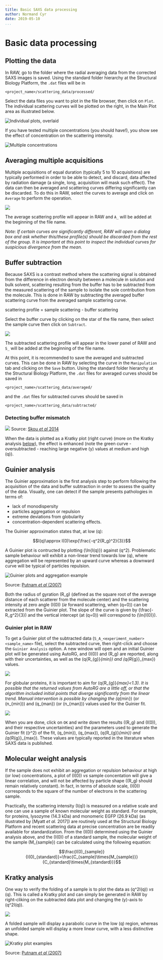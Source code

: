 ```yaml
---
title: Basic SAXS data processing
author: Normand Cyr
date: 2019-05-10
...
```


# Basic data processing

## Plotting the data

In RAW, go to the folder where the radial averaging data from the corrected SAXS images is saved. Using the standard folder hierarchy at the Structural Biology Platform, the `.dat` files will be in

`<project_name>/scattering_data/processed/`

Select the data files you want to plot in the file browser, then click on `Plot`. The individual scattering curves will be plotted on the right, in the Main Plot area as illustrated below.

![](img/sample_plot_all.png "Individual plots, overlaid")

If you have tested multiple concentrations (you should have!), you show see the effect of concentration on the scattering intensity.

![](img/multiple_concentrations.png "Multiple concentrations")


## Averaging multiple acquisitions

Multiple acquisitions of equal duration (typically 5 to 10 acquisitions) are typically performed in order to be able to detect, and discard, data affected by radiation damage (a single, long, acquisition will mask such effect). The data can then be averaged and scattering curves differing significantly can be discarded. To do this in RAW, select the curves to average and click on `Average` to perform the operation.

![](img/buffer_average.png)

The average scattering profile will appear in RAW and `A_` will be added at the beginning of the file name.

*Note: If certain curves are significantly different, RAW will open a dialog box and ask whether this/these profile(s) should be discarded from the rest of the group. It is important at this point to inspect the individual curves for suspicious divergence from the mean.*


## Buffer subtraction

Because SAXS is a contrast method where the scattering signal is obtained from the difference in electron density between a molecule in solution and bulk solvent, scattering resulting from the buffer has to be subtracted from the measured scattering of the sample to isolate the sole contribution from the molecule. This is done in RAW by subtracting the averaged buffer scattering curve from the averaged sample scattering curve.

scattering profile = sample scattering - buffer scattering

Select the buffer curve by clicking on the star of the file name, then select the sample curve then click on `Subtract`.

![](img/sample_buffer_subtract.png)

The subtracted scattering profile will appear in the lower panel of RAW and `S_` will be added at the beginning of the file name.

At this point, it is recommended to save the averaged and subtracted curves. This can be done in RAW by selecting the curve in the `Manipulation` tab and clicking on the `Save` button. Using the standard folder hierarchy at the Structural Biology Platform, the `.dat` files for averaged curves should be saved in

`<project_name>/scattering_data/averaged/`

and the `.dat` files for subtracted curves should be saved in

`<project_name>/scattering_data/subtracted/`


### Detecting buffer mismatch


![](img/buffer_subtraction.png)
Source: [Skou *et al* 2014]

When the data is plotted as a Kratky plot (right curve) (more on the Kratky analysis [below](#kratky-analysis)), the effect is enhanced (note the green curve - oversubtracted - reaching large negative \(y\) values at medium and high \(q\)).


## Guinier analysis

The Guinier approximation is the first analysis step to perform following the acquisition of the data and buffer subtraction in order to assess the quality of the data. Visually, one can detect if the sample presents pathologies in terms of:

- lack of monodispersity
- particles aggregation or repulsion
- extreme deviations from globularity
- concentration-dependent scattering effects.

The Guinier approximation states that, at low \(q\):

$$I(q)\approx I(0)\exp{\frac{-q^2{R_g}^2}{3}}$$

A Guinier plot is contructed by plotting \(\ln{I(q)}\) against \(q^2\). Problematic sample behaviour will exhibit a non-linear trend towards low \(q\), where aggregation will be represented by an upward curve whereas a downward curve will be typical of particles repulsion.

![Guinier plots and aggregation example](img/guinier-aggregation.png)

Source: [Putnam *et al* (2007)]

Both the radius of gyration \(R_g\) (defined as the square root of the average distance of each scatterer from the molecule center) and the scattering intensity at zero angle \(I(0)\) (*ie* forward scattering, when \(q=0\)) can be extracted from the Guinier plot. The slope of the curve is given by \(\frac{-R_g^2}{3}\) and the vertical intercept (at \(q=0\)) will correspond to \(\ln{I(0)}\).

### Guinier plot in RAW

To get a Guinier plot of the subtracted data (`S_A_<experiment_number><sample_name>` file), select the subtracted curve, then right-click and choose the `Guinier Analysis` option. A new window will open and an initial Guinier plot will be generated using AutoRG, and \(I(0)\) and \(R_g\) are reported, along with their uncertainties, as well as the \(q{R_{g}}_{min}\) and \(q{R_{g}}_{max}\) values.

![](img/guinier_autoRG.png)

For globular proteins, it is important to aim for \(q{R_{g}}_{max}<1.3\). It is possible that the returned values from AutoRG are a little off, or that the algorithm included initial points that diverge significantly from the linear trend. Manual intervention is possible by changing the \(q_{min}\) (or \(n_{min}\)) and \(q_{man}\) (or \(n_{man}\)) values used for the Guinier fit.

![](img/guinier_manual_q-range.png)

When you are done, click on `OK` and write down the results (\(R_g\) and \(I(0)\), and their respective uncertainties) and the parameters used to generate the Guinier fit (\(r^2\) of the fit, \(q_{min}\), \(q_{max}\), \(q{R_{g}}_{min}\) and \(q{R_{g}}_{max}\). These values are typically reported in the literature when SAXS data is published.


## Molecular weight analysis

If the sample does not exhibit an aggregation or repulsion behaviour at high (or low) concentrations, a plot of \(I(0)\) *vs* sample concentation will give a linear correlation, and will not be affected by particle shape (\(R_g\) should remain relatively constant). In fact, in terms of absolute scale, \(I(0)\) corresponds to the square of the number of electrons in the scattering sample.

Practically, the scattering intensity \(I(q)\) is measured on a relative scale and one can use a sample of known molecular weight as standard. For example, for proteins, lysozyme (14.3 kDa) and monomeric EGFP (26.9 kDa) (as illustrated by [Myatt *et al.* 2017]) are routinely used at the Structural Biology Platform and recent scattering data at precise concentration are be readily available for standardization. From the \(I(0)\) determined using the Guinier analysis above, and the \(I(0)\) of a standard sample, the molecular weight of the sample \(M_{sample}\) can be calculated using the following equation:

$$\frac{I(0)_{sample}}{I(0)_{standard}}=\frac{C_{sample}\times{M_{sample}}}{C_{standard}\times{M_{standard}}}$$


## Kratky analysis

One way to verify the folding of a sample is to plot the data as \(q^2I(q)\) *vs* \(q\). This is called a Kratky plot and can simply be generated in RAW by right-cliking on the subtracted data plot and changing the \(y\)-axis to \(q^2I(q)\).

![](img/kratky.png)

A folded sample will display a parabolic curve in the low \(q\) region, whereas an unfolded sample will display a more linear curve, with a less distinctive shape.

![Kratky plot examples](img/kratky-examples.png)

Source: [Putnam *et al* (2007)]

[Myatt *et al* 2017]: https://content.iospress.com/articles/biomedical-spectroscopy-and-imaging/bsi167
[Putnam *et al* (2007)]: https://www.ncbi.nlm.nih.gov/pubmed/18078545
[Skou *et al* 2014]: https://www.ncbi.nlm.nih.gov/pubmed/24967622
